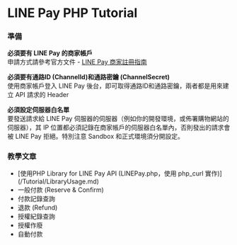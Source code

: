# LINE Pay PHP Tutorial

### 準備
  **必須要有 LINE Pay 的商家帳戶**  
      申請方式請參考官方文件 - [LINE Pay 商家註冊指南](https://pay.line.me/tw/intro/techSupport)  

  **必須要有通路ID (ChannelId)和通路密鑰 (ChannelSecret)**  
      使用商家帳戶登入 LINE Pay 後台，即可取得通路ID和通路密鑰，兩者都是用來建立 API 請求的 Header

  **必須設定伺服器白名單**  
      要發送請求給 LINE Pay 伺服器的伺服器（例如你的開發環境，或佈署購物網站的伺服器），其 IP 位置都必須記錄在商家帳戶的伺服器白名單內，否則發出的請求會被 LINE Pay 拒絕。特別注意 Sandbox 和正式環境須分開設定。

### 教學文章
* [使用PHP Library for LINE Pay API (LINEPay.php，使用 php_curl 實作)] (/Tutorial/LibraryUsage.md)
* 一般付款 (Reserve & Confirm)
* 付款記錄查詢
* 退款 (Refund)
* 授權紀錄查詢
* 授權作廢
* 自動付款
